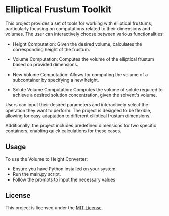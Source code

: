 # Elliptical Frustum Toolkit

This project provides a set of tools for working with elliptical frustums, particularly focusing on computations related to their dimensions and volumes. The user can interactively choose between various functionalities:

- Height Computation: Given the desired volume, calculates the corresponding height of the frustum.

- Volume Computation: Computes the volume of the elliptical frustum based on provided dimensions.

- New Volume Computation: Allows for computing the volume of a subcontainer by specifying a new height.

- Solute Volume Computation: Computes the volume of solute required to achieve a desired solution concentration, given the solvent's volume.

Users can input their desired parameters and interactively select the operation they want to perform. The project is designed to be flexible, allowing for easy adaptation to different elliptical frustum dimensions.

Additionally, the project includes predefined dimensions for two specific containers, enabling quick calculations for these cases.

## Usage

To use the Volume to Height Converter:

- Ensure you have Python installed on your system.
- Run the main.py script.
- Follow the prompts to input the necessary values

## License

This project is licensed under the [MIT License](LICENSE).
